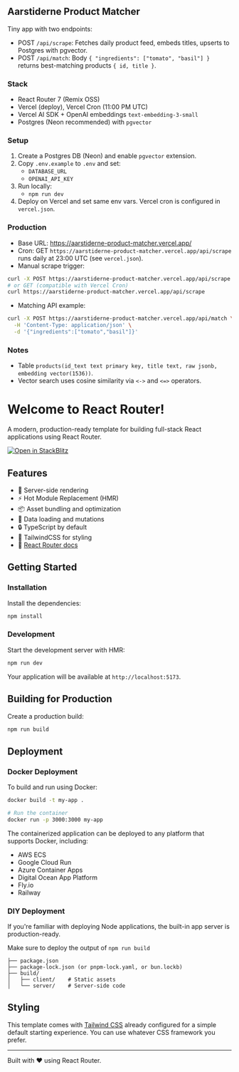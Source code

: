 ## Aarstiderne Product Matcher

Tiny app with two endpoints:

- POST `/api/scrape`: Fetches daily product feed, embeds titles, upserts to Postgres with pgvector.
- POST `/api/match`: Body `{ "ingredients": ["tomato", "basil"] }` returns best-matching products `{ id, title }`.

### Stack
- React Router 7 (Remix OSS)
- Vercel (deploy), Vercel Cron (11:00 PM UTC)
- Vercel AI SDK + OpenAI embeddings `text-embedding-3-small`
- Postgres (Neon recommended) with `pgvector`

### Setup
1) Create a Postgres DB (Neon) and enable `pgvector` extension.
2) Copy `.env.example` to `.env` and set:
   - `DATABASE_URL`
   - `OPENAI_API_KEY`
3) Run locally:
   - `npm run dev`
4) Deploy on Vercel and set same env vars. Vercel cron is configured in `vercel.json`.

### Production

- Base URL: https://aarstiderne-product-matcher.vercel.app/
- Cron: GET `https://aarstiderne-product-matcher.vercel.app/api/scrape` runs daily at 23:00 UTC (see `vercel.json`).
- Manual scrape trigger:

```bash
curl -X POST https://aarstiderne-product-matcher.vercel.app/api/scrape
# or GET (compatible with Vercel Cron)
curl https://aarstiderne-product-matcher.vercel.app/api/scrape
```

- Matching API example:

```bash
curl -X POST https://aarstiderne-product-matcher.vercel.app/api/match \
  -H 'Content-Type: application/json' \
  -d '{"ingredients":["tomato","basil"]}'
```

### Notes
- Table `products(id_text text primary key, title text, raw jsonb, embedding vector(1536))`.
- Vector search uses cosine similarity via `<->` and `<=>` operators.

# Welcome to React Router!

A modern, production-ready template for building full-stack React applications using React Router.

[![Open in StackBlitz](https://developer.stackblitz.com/img/open_in_stackblitz.svg)](https://stackblitz.com/github/remix-run/react-router-templates/tree/main/default)

## Features

- 🚀 Server-side rendering
- ⚡️ Hot Module Replacement (HMR)
- 📦 Asset bundling and optimization
- 🔄 Data loading and mutations
- 🔒 TypeScript by default
- 🎉 TailwindCSS for styling
- 📖 [React Router docs](https://reactrouter.com/)

## Getting Started

### Installation

Install the dependencies:

```bash
npm install
```

### Development

Start the development server with HMR:

```bash
npm run dev
```

Your application will be available at `http://localhost:5173`.

## Building for Production

Create a production build:

```bash
npm run build
```

## Deployment

### Docker Deployment

To build and run using Docker:

```bash
docker build -t my-app .

# Run the container
docker run -p 3000:3000 my-app
```

The containerized application can be deployed to any platform that supports Docker, including:

- AWS ECS
- Google Cloud Run
- Azure Container Apps
- Digital Ocean App Platform
- Fly.io
- Railway

### DIY Deployment

If you're familiar with deploying Node applications, the built-in app server is production-ready.

Make sure to deploy the output of `npm run build`

```
├── package.json
├── package-lock.json (or pnpm-lock.yaml, or bun.lockb)
├── build/
│   ├── client/    # Static assets
│   └── server/    # Server-side code
```

## Styling

This template comes with [Tailwind CSS](https://tailwindcss.com/) already configured for a simple default starting experience. You can use whatever CSS framework you prefer.

---

Built with ❤️ using React Router.

